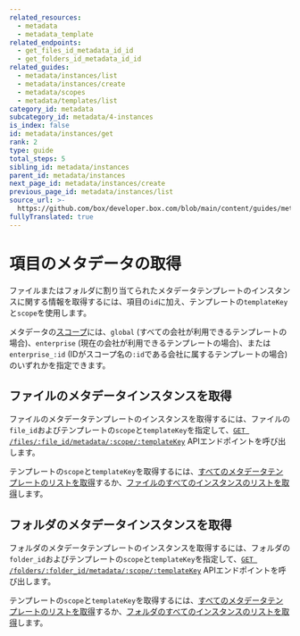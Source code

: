 ```yaml
---
related_resources:
  - metadata
  - metadata_template
related_endpoints:
  - get_files_id_metadata_id_id
  - get_folders_id_metadata_id_id
related_guides:
  - metadata/instances/list
  - metadata/instances/create
  - metadata/scopes
  - metadata/templates/list
category_id: metadata
subcategory_id: metadata/4-instances
is_index: false
id: metadata/instances/get
rank: 2
type: guide
total_steps: 5
sibling_id: metadata/instances
parent_id: metadata/instances
next_page_id: metadata/instances/create
previous_page_id: metadata/instances/list
source_url: >-
  https://github.com/box/developer.box.com/blob/main/content/guides/metadata/4-instances/2-get.md
fullyTranslated: true
---
```

# 項目のメタデータの取得

ファイルまたはフォルダに割り当てられたメタデータテンプレートのインスタンスに関する情報を取得するには、項目の`id`に加え、テンプレートの`templateKey`と`scope`を使用します。

<Message>

メタデータの[スコープ][scopes]には、`global` (すべての会社が利用できるテンプレートの場合)、`enterprise` (現在の会社が利用できるテンプレートの場合)、または`enterprise_:id` (IDがスコープ名の`:id`である会社に属するテンプレートの場合)のいずれかを指定できます。

</Message>

## ファイルのメタデータインスタンスを取得

ファイルのメタデータテンプレートのインスタンスを取得するには、ファイルの`file_id`およびテンプレートの`scope`と`templateKey`を指定して、[`GET /files/:file_id/metadata/:scope/:templateKey`][e_on_file] APIエンドポイントを呼び出します。

<Samples id="get_files_id_metadata_id_id">

</Samples>

<Message>

テンプレートの`scope`と`templateKey`を取得するには、[すべてのメタデータテンプレートのリストを取得][g_list_templates]するか、[ファイルのすべてのインスタンスのリストを取得][g_list_instances_item]します。

</Message>

## フォルダのメタデータインスタンスを取得

フォルダのメタデータテンプレートのインスタンスを取得するには、フォルダの`folder_id`およびテンプレートの`scope`と`templateKey`を指定して、[`GET /folders/:folder_id/metadata/:scope/:templateKey`][e_on_file] APIエンドポイントを呼び出します。

<Samples id="get_folders_id_metadata_id_id">

</Samples>

<Message>

テンプレートの`scope`と`templateKey`を取得するには、[すべてのメタデータテンプレートのリストを取得][g_list_templates]するか、[フォルダのすべてのインスタンスのリストを取得][g_list_instances_item]します。

</Message>

[e_on_file]: e://get_files_id_metadata_id_id

[e_on_folder]: e://get_folders_id_metadata_id_id

[scopes]: g://metadata/scopes

[g_list_templates]: g://metadata/templates/list

[g_list_instances_item]: g://metadata/instances/list
